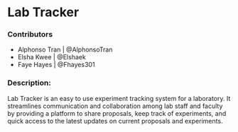 Lab Tracker
========

### Contributors
- Alphonso Tran | @AlphonsoTran
- Elsha Kwee | @Elshaek
- Faye Hayes | @Fhayes301

### Description:

Lab Tracker is an easy to use experiment tracking system for a laboratory. It streamlines communication and collaboration among lab staff and faculty by providing a platform to share proposals, keep track of experiments, and quick access to the latest updates on current proposals and experiments.
